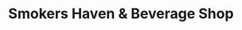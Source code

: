 ---
title: "Smokers Haven & Beverage Shop"
url: /chadbourn/smokers-haven-and-beverage-shop/
shop: tobacco
---